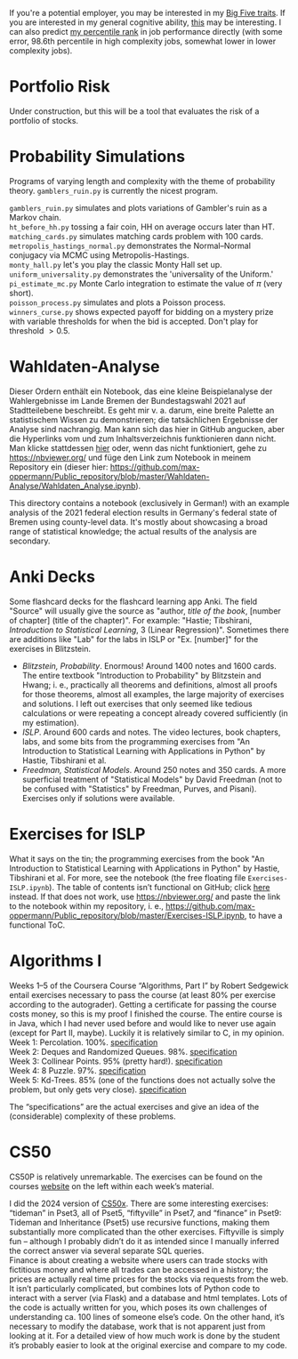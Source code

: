 If you're a potential employer, you may be interested in my [Big Five traits](cognitive-metrics/Big-Five/README.md). If you are interested in my *g*eneral cognitive ability, [this](cognitive-metrics/README-g.md) may be interesting. I can also predict [my percentile rank](cognitive-metrics/README-quant.md) in job performance directly (with some error, 98.6th percentile in high complexity jobs, somewhat lower in lower complexity jobs).

# Portfolio Risk  

Under construction, but this will be a tool that evaluates the risk of a portfolio of stocks.

# Probability Simulations

Programs of varying length and complexity with the theme of probability theory. `gamblers_ruin.py` is currently the nicest program.  

`gamblers_ruin.py` simulates and plots variations of Gambler's ruin as a Markov chain.  
`ht_before_hh.py` tossing a fair coin, HH on average occurs later than HT.  
`matching_cards.py` simulates matching cards problem with 100 cards.  
`metropolis_hastings_normal.py` demonstrates the Normal–Normal conjugacy via MCMC using Metropolis-Hastings.  
`monty_hall.py` let's you play the classic Monty Hall set up.  
`uniform_universality.py` demonstrates the 'universality of the Uniform.'  
`pi_estimate_mc.py` Monte Carlo integration to estimate the value of $\pi$ (very short).  
`poisson_process.py` simulates and plots a Poisson process.  
`winners_curse.py` shows expected payoff for bidding on a mystery prize with variable thresholds for when the bid is accepted. Don't play for threshold $\gt 0.5$.

# Wahldaten-Analyse

Dieser Ordern enthält ein Notebook, das eine kleine Beispielanalyse der Wahlergebnisse im Lande Bremen der Bundestagswahl 2021 auf Stadtteilebene beschreibt. Es geht mir v. a. darum, eine breite Palette an statistischem Wissen zu demonstrieren; die tatsächlichen Ergebnisse der Analyse sind nachrangig. Man kann sich das hier in GitHub angucken, aber die Hyperlinks vom und zum Inhaltsverzeichnis funktionieren dann nicht. Man klicke stattdessen [hier](https://nbviewer.org/github/max-oppermann/Public_repository/blob/master/Wahldaten-Analyse/Wahldaten_Analyse.ipynb) oder, wenn das nicht funktioniert, gehe zu https://nbviewer.org/ und füge den Link zum Notebook in meinem Repository ein (dieser hier: https://github.com/max-oppermann/Public_repository/blob/master/Wahldaten-Analyse/Wahldaten_Analyse.ipynb).

This directory contains a  notebook (exclusively in German!) with an example analysis of the 2021 federal election results in Germany's federal state of Bremen using county-level data. It's mostly about showcasing a broad range of statistical knowledge; the actual results of the analysis are secondary.

# Anki Decks  

Some flashcard decks for the flashcard learning app Anki. The field "Source" will usually give the source as "author, *title of the book*, [number of chapter] (title of the chapter)". For example: "Hastie; Tibshirani, *Introduction to Statistical Learning*, 3 (Linear Regression)". Sometimes there are additions like "Lab" for the labs in ISLP or "Ex. [number]" for the exercises in Blitzstein.  
- *Blitzstein, Probability*. Enormous! Around 1400 notes and 1600 cards. The entire textbook "Introduction to Probability" by Blitzstein and Hwang; i. e., practically all theorems and definitions, almost all proofs for those theorems, almost all examples, the large majority of exercises and solutions. I left out exercises that only seemed like tedious calculations or were repeating a concept already covered sufficiently (in my estimation).  
- *ISLP*. Around 600 cards and notes. The video lectures, book chapters, labs, and some bits from the programming exercises from "An Introduction to Statistical Learning with Applications in Python" by Hastie, Tibshirani et al.  
- *Freedman, Statistical Models*. Around 250 notes and 350 cards. A more superficial treatment of "Statistical Models" by David Freedman (not to be confused with "Statistics" by Freedman, Purves, and Pisani). Exercises only if solutions were available.

# Exercises for ISLP

What it says on the tin; the programming exercises from the book "An Introduction to Statistical Learning with Applications in Python" by Hastie, Tibshirani et al. For more, see the notebook (the free floating file `Exercises-ISLP.ipynb`). The table of contents isn’t functional on GitHub; click [here](https://nbviewer.org/github/max-oppermann/Public_repository/blob/master/Exercises-ISLP.ipynb) instead. If that does not work, use https://nbviewer.org/ and paste the link to the notebook within my repository, i. e., https://github.com/max-oppermann/Public_repository/blob/master/Exercises-ISLP.ipynb, to have a functional  ToC.

# Algorithms I

Weeks 1–5 of the Coursera Course “Algorithms, Part I” by Robert Sedgewick entail exercises necessary to pass the course (at least 80% per exercise according to the autograder). Getting a certificate for passing the course costs money, so this is my proof I finished the course. The entire course is in Java, which I had never used before and would like to never use again (except for Part II, maybe). Luckily it is relatively similar to C, in my opinion.  
Week 1: Percolation. 100%. [specification](https://coursera.cs.princeton.edu/algs4/assignments/percolation/specification.php)  
Week 2: Deques and Randomized Queues. 98%. [specification](https://coursera.cs.princeton.edu/algs4/assignments/queues/specification.php)  
Week 3: Collinear Points. 95% (pretty hard!). [specification](https://coursera.cs.princeton.edu/algs4/assignments/collinear/specification.php)  
Week 4: 8 Puzzle. 97%. [specification](https://coursera.cs.princeton.edu/algs4/assignments/8puzzle/specification.php)   
Week 5: Kd-Trees. 85% (one of the functions does not actually solve the problem, but only gets very close). [specification](https://coursera.cs.princeton.edu/algs4/assignments/kdtree/specification.php)  

The “specifications” are the actual exercises and give an idea of the (considerable) complexity of these problems.

# CS50

CS50P is relatively unremarkable. The exercises can be found on the courses [website](https://cs50.harvard.edu/python/2022/) on the left within each week’s material.  

I did the 2024 version of [CS50x](https://cs50.harvard.edu/x/2024/). There are some interesting exercises: “tideman” in Pset3, all of Pset5, “fiftyville” in Pset7, and “finance” in Pset9:  
Tideman and Inheritance (Pset5) use recursive functions, making them substantially more complicated than the other exercises. Fiftyville is simply fun – although I probably didn’t do it as intended since I manually inferred the correct answer via several separate SQL queries.  
Finance is about creating a website where users can trade stocks with fictitious money and where all trades can be accessed in a history; the prices are actually real time prices for the stocks via requests from the web. It isn’t particularly complicated, but combines lots of Python code to interact with a server (via Flask) and a database and html templates. Lots of the code is actually written for you, which poses its own challenges of understanding ca. 100 lines of someone else’s code. On the other hand, it’s necessary to modify the database, work that is not apparent just from looking at it. For a detailed view of how much work is done by the student it’s probably easier to look at the original exercise and compare to my code.
